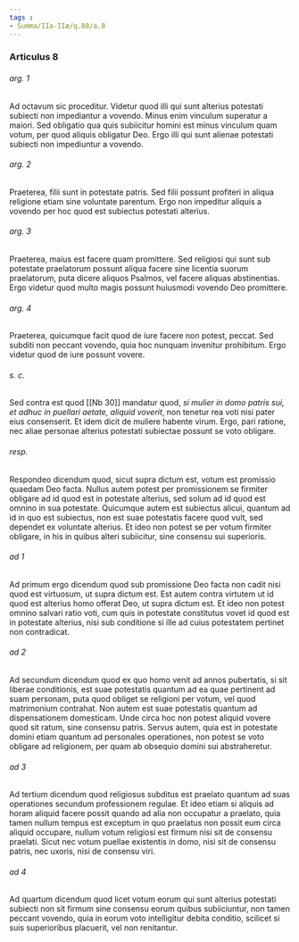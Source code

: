 ```yaml
---
tags : 
- Summa/IIa-IIæ/q.88/a.8
---
```


### Articulus 8

###### arg. 1
Ad octavum sic proceditur. Videtur quod illi qui sunt alterius potestati subiecti non impediantur a vovendo. Minus enim vinculum superatur a maiori. Sed obligatio qua quis subiicitur homini est minus vinculum quam votum, per quod aliquis obligatur Deo. Ergo illi qui sunt alienae potestati subiecti non impediuntur a vovendo.

###### arg. 2
Praeterea, filii sunt in potestate patris. Sed filii possunt profiteri in aliqua religione etiam sine voluntate parentum. Ergo non impeditur aliquis a vovendo per hoc quod est subiectus potestati alterius.

###### arg. 3
Praeterea, maius est facere quam promittere. Sed religiosi qui sunt sub potestate praelatorum possunt aliqua facere sine licentia suorum praelatorum, puta dicere aliquos Psalmos, vel facere aliquas abstinentias. Ergo videtur quod multo magis possunt huiusmodi vovendo Deo promittere.

###### arg. 4
Praeterea, quicumque facit quod de iure facere non potest, peccat. Sed subditi non peccant vovendo, quia hoc nunquam invenitur prohibitum. Ergo videtur quod de iure possunt vovere.

###### s. c.
Sed contra est quod [[Nb 30]] mandatur quod, *si mulier in domo patris sui, et adhuc in puellari aetate, aliquid voverit*, non tenetur rea voti nisi pater eius consenserit. Et idem dicit de muliere habente virum. Ergo, pari ratione, nec aliae personae alterius potestati subiectae possunt se voto obligare.

###### resp.
Respondeo dicendum quod, sicut supra dictum est, votum est promissio quaedam Deo facta. Nullus autem potest per promissionem se firmiter obligare ad id quod est in potestate alterius, sed solum ad id quod est omnino in sua potestate. Quicumque autem est subiectus alicui, quantum ad id in quo est subiectus, non est suae potestatis facere quod vult, sed dependet ex voluntate alterius. Et ideo non potest se per votum firmiter obligare, in his in quibus alteri subiicitur, sine consensu sui superioris.

###### ad 1
Ad primum ergo dicendum quod sub promissione Deo facta non cadit nisi quod est virtuosum, ut supra dictum est. Est autem contra virtutem ut id quod est alterius homo offerat Deo, ut supra dictum est. Et ideo non potest omnino salvari ratio voti, cum quis in potestate constitutus vovet id quod est in potestate alterius, nisi sub conditione si ille ad cuius potestatem pertinet non contradicat.

###### ad 2
Ad secundum dicendum quod ex quo homo venit ad annos pubertatis, si sit liberae conditionis, est suae potestatis quantum ad ea quae pertinent ad suam personam, puta quod obliget se religioni per votum, vel quod matrimonium contrahat. Non autem est suae potestatis quantum ad dispensationem domesticam. Unde circa hoc non potest aliquid vovere quod sit ratum, sine consensu patris. Servus autem, quia est in potestate domini etiam quantum ad personales operationes, non potest se voto obligare ad religionem, per quam ab obsequio domini sui abstraheretur.

###### ad 3
Ad tertium dicendum quod religiosus subditus est praelato quantum ad suas operationes secundum professionem regulae. Et ideo etiam si aliquis ad horam aliquid facere possit quando ad alia non occupatur a praelato, quia tamen nullum tempus est exceptum in quo praelatus non possit eum circa aliquid occupare, nullum votum religiosi est firmum nisi sit de consensu praelati. Sicut nec votum puellae existentis in domo, nisi sit de consensu patris, nec uxoris, nisi de consensu viri.

###### ad 4
Ad quartum dicendum quod licet votum eorum qui sunt alterius potestati subiecti non sit firmum sine consensu eorum quibus subiiciuntur, non tamen peccant vovendo, quia in eorum voto intelligitur debita conditio, scilicet si suis superioribus placuerit, vel non renitantur.


